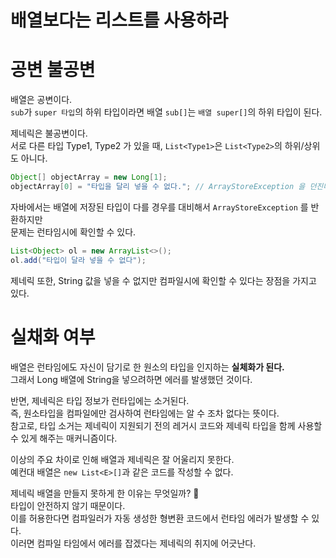 배열보다는 리스트를 사용하라
=======================
# 공변 불공변
배열은 공변이다.   
`sub`가 `super 타입`의 하위 타입이라면 배열 `sub[]`는 `배열 super[]`의 하위 타입이 된다.       

제네릭은 불공변이다.   
서로 다른 타입 Type1, Type2 가 있을 때, `List<Type1>`은 `List<Type2>`의 하위/상위도 아니다.  

```java
Object[] objectArray = new Long[1];
objectArray[0] = "타입을 달리 넣을 수 없다."; // ArrayStoreException 을 던진다.  
```  
자바에서는 배열에 저장된 타입이 다를 경우를 대비해서 `ArrayStoreException` 를 반환하지만   
문제는 런타임시에 확인할 수 있다.  

```java
List<Object> ol = new ArrayList<>();   
ol.add("타입이 달라 넣을 수 없다");   
```
제네릭 또한, String 값을 넣을 수 없지만 컴파일시에 확인할 수 있다는 장점을 가지고 있다.    

# 실채화 여부 
배열은 런타임에도 자신이 담기로 한 원소의 타입을 인지하는 **실체화가 된다.**    
그래서 Long 배열에 String을 넣으려하면 에러를 발생했던 것이다.   

반면, 제네릭은 타입 정보가 런타입에는 소거된다.     
즉, 원소타입을 컴파일에만 검사하여 런타임에는 알 수 조차 없다는 뜻이다.    
참고로, 타입 소거는 제네릭이 지원되기 전의 레거시 코드와 제네릭 타입을 함께 사용할 수 있게 해주는 매커니즘이다.       
   
이상의 주요 차이로 인해 배열과 제네릭은 잘 어울리지 못한다.     
예컨대 배열은 `new List<E>[]`과 같은 코드를 작성할 수 없다.   
  
제네릭 배열을 만들지 못하게 한 이유는 무엇일까? 🤔      
타입이 안전하지 않기 때문이다.     
이를 허용한다면 컴파일러가 자동 생성한 형변환 코드에서 런타임 에러가 발생할 수 있다.        
이러면 컴파일 타임에서 에러를 잡겠다는 제네릭의 취지에 어긋난다.     




